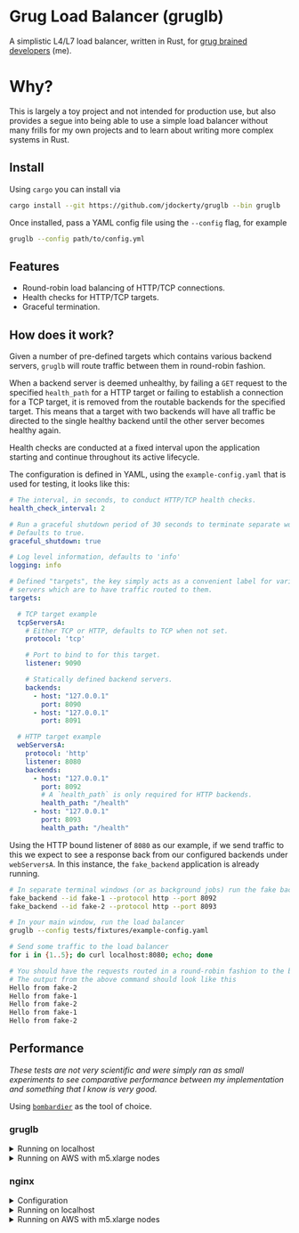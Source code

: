 # Grug Load Balancer (gruglb)

A simplistic L4/L7 load balancer, written in Rust, for [grug brained developers](https://grugbrain.dev/) (me).

# Why?

This is largely a toy project and not intended for production use, but also provides a segue into being able to use a simple load balancer without many frills for my own projects and to learn
about writing more complex systems in Rust.

## Install

Using `cargo` you can install via

```bash
cargo install --git https://github.com/jdockerty/gruglb --bin gruglb
```

Once installed, pass a YAML config file using the `--config` flag, for example

```bash
gruglb --config path/to/config.yml
```

## Features

- Round-robin load balancing of HTTP/TCP connections.
- Health checks for HTTP/TCP targets.
- Graceful termination.

## How does it work?

Given a number of pre-defined targets which contains various backend servers, `gruglb` will route traffic between them in round-robin fashion.

When a backend server is deemed unhealthy, by failing a `GET` request to the specified `health_path` for a HTTP target or failing to establish a connection for a TCP target, it is removed
from the routable backends for the specified target. This means that a target with two backends will have all traffic be directed to the single healthy backend until the other server becomes healthy again.

Health checks are conducted at a fixed interval upon the application starting and continue throughout its active lifecycle.

The configuration is defined in YAML, using the `example-config.yaml` that is used for testing, it looks like this:

```yaml
# The interval, in seconds, to conduct HTTP/TCP health checks.
health_check_interval: 2

# Run a graceful shutdown period of 30 seconds to terminate separate worker threads.
# Defaults to true.
graceful_shutdown: true

# Log level information, defaults to 'info'
logging: info

# Defined "targets", the key simply acts as a convenient label for various backend
# servers which are to have traffic routed to them.
targets:

  # TCP target example
  tcpServersA:
    # Either TCP or HTTP, defaults to TCP when not set.
    protocol: 'tcp'

    # Port to bind to for this target.
    listener: 9090

    # Statically defined backend servers.
    backends:
      - host: "127.0.0.1"
        port: 8090
      - host: "127.0.0.1"
        port: 8091

  # HTTP target example
  webServersA:
    protocol: 'http'
    listener: 8080
    backends:
      - host: "127.0.0.1"
        port: 8092
        # A `health_path` is only required for HTTP backends.
        health_path: "/health"
      - host: "127.0.0.1"
        port: 8093
        health_path: "/health"
```

Using the HTTP bound listener of `8080` as our example, if we send traffic to this we expect to see a response back from our
configured backends under `webServersA`. In this instance, the `fake_backend` application is already running.

```bash
# In separate terminal windows (or as background jobs) run the fake backends
fake_backend --id fake-1 --protocol http --port 8092
fake_backend --id fake-2 --protocol http --port 8093

# In your main window, run the load balancer
gruglb --config tests/fixtures/example-config.yaml

# Send some traffic to the load balancer
for i in {1..5}; do curl localhost:8080; echo; done

# You should have the requests routed in a round-robin fashion to the backends.
# The output from the above command should look like this
Hello from fake-2
Hello from fake-1
Hello from fake-2
Hello from fake-1
Hello from fake-2
```

## Performance

_These tests are not very scientific and were simply ran as small experiments to see comparative performance between my implementation
and something that I know is very good._

Using [`bombardier`](https://github.com/codesenberg/bombardier/) as the tool of choice.

### gruglb

<details>

 <summary> Running on localhost </summary>

_CPU: Intel i7-8700 (12) @ 4.600GHz_


Using two [`simplebenchserver`](https://pkg.go.dev/github.com/codesenberg/bombardier@v1.2.6/cmd/utils/simplebenchserver) servers as backends for a HTTP target:

```
bombardier http://127.0.0.1:8080 --latencies --fasthttp -H "Connection: close"
Bombarding http://127.0.0.1:8080 for 10s using 125 connection(s)
[========================================================================================] 10s
Done!
Statistics        Avg      Stdev        Max
  Reqs/sec     40954.38    2857.90   45273.78
  Latency        3.05ms   485.51us    36.43ms
  Latency Distribution
     50%     2.97ms
     75%     3.32ms
     90%     3.75ms
     95%     4.13ms
     99%     5.28ms
  HTTP codes:
    1xx - 0, 2xx - 408841, 3xx - 0, 4xx - 0, 5xx - 0
    others - 0
  Throughput:    48.42MB/s
```
</details>

<details>

 <summary> Running on AWS with m5.xlarge nodes </summary>

This test was performed with 4 nodes: 1 for the load balancer, 2 backend servers running a slightly modified version of `simplebenchserver` which allows binding to `0.0.0.0`, and 1 node used to send traffic internally to the load balancer.

```
bombardier http://172.31.22.113:8080 --latencies --fasthttp -H "Connection: close"
Bombarding http://172.31.22.113:8080 for 10s using 125 connection(s)
[======================================================================================================================================================] 10s
Done!
Statistics        Avg      Stdev        Max
  Reqs/sec     16949.53    9201.05   29354.53
  Latency        7.37ms     6.62ms   103.98ms
  Latency Distribution
     50%     4.99ms
     75%     6.14ms
     90%    14.03ms
     95%    22.23ms
     99%    42.41ms
  HTTP codes:
    1xx - 0, 2xx - 169571, 3xx - 0, 4xx - 0, 5xx - 0
    others - 0
  Throughput:    20.14MB/s
```

</details>


### nginx

<details>

<summary> Configuration </summary>

```
events {
    worker_connections 1024;
}

http {
    server {
        listen 8080;
        location / {
            proxy_pass http://backend;
        }
    }
    upstream backend {
        server 172.31.21.226:8091;
        server 172.31.27.167:8092;
    }
}
```


</details>

<details>

 <summary> Running on localhost </summary>

Using the same two backend servers and a single worker process for `nginx`

```
bombardier http://127.0.0.1:8080 --latencies --fasthttp -H "Connection: close"
Bombarding http://127.0.0.1:8080 for 10s using 125 connection(s)
[========================================================================================] 10s
Done!
Statistics        Avg      Stdev        Max
  Reqs/sec     11996.59     784.99   14555.03
  Latency       10.42ms     2.91ms   226.42ms
  Latency Distribution
     50%    10.37ms
     75%    10.72ms
     90%    11.04ms
     95%    11.22ms
     99%    11.71ms
  HTTP codes:
    1xx - 0, 2xx - 119862, 3xx - 0, 4xx - 0, 5xx - 0
    others - 0
  Throughput:    14.29MB/s
```

Something to note is that `gruglb` does not have the concept of `worker_processes` like `nginx` does.

This was ran with the default of a single process, it performs even better with multiple (~85k req/s).

</details>

<details>

 <summary> Running on AWS with m5.xlarge nodes </summary>

This test was performed with 4 nodes: 1 for the load balancer, 2 backend servers running a slightly modified version of `simplebenchserver` which allows binding to `0.0.0.0`, and 1 node used to send traffic internally to the load balancer.

Again, using the default of `worker_processes 1;`

```
bombardier http://172.31.22.113:8080 --latencies --fasthttp -H "Connection: close"
Bombarding http://172.31.22.113:8080 for 10s using 125 connection(s)
[======================================================================================================================================================] 10s
Done!
Statistics        Avg      Stdev        Max
  Reqs/sec      8207.42    2301.56   11692.24
  Latency       15.22ms     6.57ms   100.47ms
  Latency Distribution
     50%    14.71ms
     75%    15.88ms
     90%    18.67ms
     95%    25.69ms
     99%    49.37ms
  HTTP codes:
    1xx - 0, 2xx - 82117, 3xx - 0, 4xx - 0, 5xx - 0
    others - 0
  Throughput:     9.93MB/s
```

</details>
